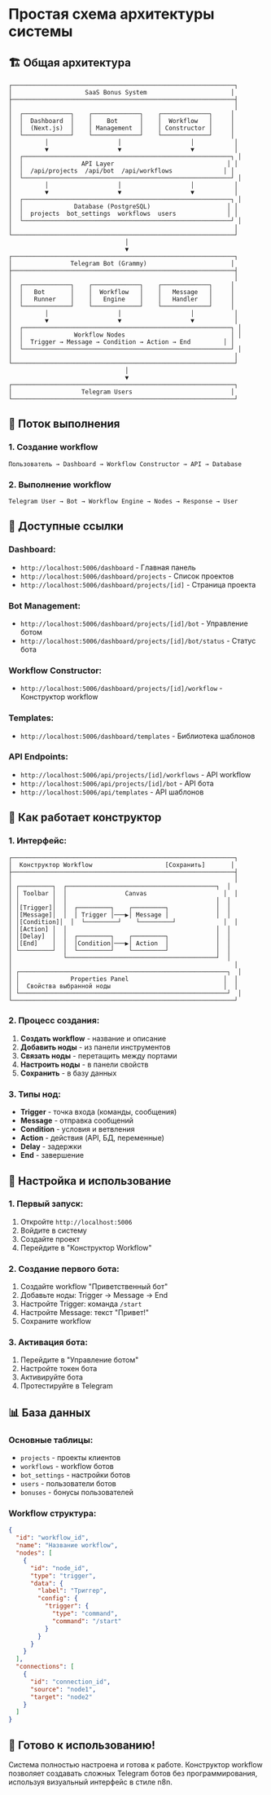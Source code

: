 # Простая схема архитектуры системы

## 🏗️ Общая архитектура

```
┌─────────────────────────────────────────────────────────────┐
│                    SaaS Bonus System                       │
├─────────────────────────────────────────────────────────────┤
│                                                             │
│  ┌─────────────┐    ┌─────────────┐    ┌─────────────┐     │
│  │  Dashboard  │    │    Bot      │    │  Workflow   │     │
│  │  (Next.js)  │    │ Management  │    │ Constructor │     │
│  └─────────────┘    └─────────────┘    └─────────────┘     │
│         │                   │                   │           │
│         ▼                   ▼                   ▼           │
│  ┌─────────────────────────────────────────────────────────┐ │
│  │                API Layer                               │ │
│  │  /api/projects  /api/bot  /api/workflows              │ │
│  └─────────────────────────────────────────────────────────┘ │
│         │                   │                   │           │
│         ▼                   ▼                   ▼           │
│  ┌─────────────────────────────────────────────────────────┐ │
│  │              Database (PostgreSQL)                     │ │
│  │  projects  bot_settings  workflows  users              │ │
│  └─────────────────────────────────────────────────────────┘ │
│                                                             │
└─────────────────────────────────────────────────────────────┘
                                │
                                ▼
┌─────────────────────────────────────────────────────────────┐
│                Telegram Bot (Grammy)                       │
├─────────────────────────────────────────────────────────────┤
│                                                             │
│  ┌─────────────┐    ┌─────────────┐    ┌─────────────┐     │
│  │   Bot       │    │  Workflow   │    │   Message   │     │
│  │   Runner    │    │   Engine    │    │   Handler   │     │
│  └─────────────┘    └─────────────┘    └─────────────┘     │
│         │                   │                   │           │
│         ▼                   ▼                   ▼           │
│  ┌─────────────────────────────────────────────────────────┐ │
│  │              Workflow Nodes                             │ │
│  │  Trigger → Message → Condition → Action → End         │ │
│  └─────────────────────────────────────────────────────────┘ │
│                                                             │
└─────────────────────────────────────────────────────────────┘
                                │
                                ▼
┌─────────────────────────────────────────────────────────────┐
│                   Telegram Users                           │
└─────────────────────────────────────────────────────────────┘
```

## 🔄 Поток выполнения

### 1. Создание workflow
```
Пользователь → Dashboard → Workflow Constructor → API → Database
```

### 2. Выполнение workflow
```
Telegram User → Bot → Workflow Engine → Nodes → Response → User
```

## 📍 Доступные ссылки

### Dashboard:
- `http://localhost:5006/dashboard` - Главная панель
- `http://localhost:5006/dashboard/projects` - Список проектов
- `http://localhost:5006/dashboard/projects/[id]` - Страница проекта

### Bot Management:
- `http://localhost:5006/dashboard/projects/[id]/bot` - Управление ботом
- `http://localhost:5006/dashboard/projects/[id]/bot/status` - Статус бота

### Workflow Constructor:
- `http://localhost:5006/dashboard/projects/[id]/workflow` - Конструктор workflow

### Templates:
- `http://localhost:5006/dashboard/templates` - Библиотека шаблонов

### API Endpoints:
- `http://localhost:5006/api/projects/[id]/workflows` - API workflow
- `http://localhost:5006/api/projects/[id]/bot` - API бота
- `http://localhost:5006/api/templates` - API шаблонов

## 🎯 Как работает конструктор

### 1. Интерфейс:
```
┌─────────────────────────────────────────────────────────────┐
│  Конструктор Workflow                    [Сохранить]       │
├─────────────────────────────────────────────────────────────┤
│                                                             │
│ ┌─────────┐  ┌─────────────────────────────────────────┐  │
│ │ Toolbar │  │                Canvas                     │  │
│ │         │  │                                         │  │
│ │[Trigger]│  │  ┌─────────┐    ┌─────────┐             │  │
│ │[Message]│  │  │ Trigger │───▶│ Message │             │  │
│ │[Condition]│  │  └─────────┘    └─────────┘             │  │
│ │[Action] │  │                                         │  │
│ │[Delay]  │  │  ┌─────────┐    ┌─────────┐             │  │
│ │[End]    │  │  │Condition│───▶│ Action  │             │  │
│ └─────────┘  │  └─────────┘    └─────────┘             │  │
│              └─────────────────────────────────────────┘  │
│                                                             │
│ ┌─────────────────────────────────────────────────────────┐  │
│ │              Properties Panel                          │  │
│ │  Свойства выбранной ноды                               │  │
│ └─────────────────────────────────────────────────────────┘  │
└─────────────────────────────────────────────────────────────┘
```

### 2. Процесс создания:
1. **Создать workflow** - название и описание
2. **Добавить ноды** - из панели инструментов
3. **Связать ноды** - перетащить между портами
4. **Настроить ноды** - в панели свойств
5. **Сохранить** - в базу данных

### 3. Типы нод:
- **Trigger** - точка входа (команды, сообщения)
- **Message** - отправка сообщений
- **Condition** - условия и ветвления
- **Action** - действия (API, БД, переменные)
- **Delay** - задержки
- **End** - завершение

## 🔧 Настройка и использование

### 1. Первый запуск:
1. Откройте `http://localhost:5006`
2. Войдите в систему
3. Создайте проект
4. Перейдите в "Конструктор Workflow"

### 2. Создание первого бота:
1. Создайте workflow "Приветственный бот"
2. Добавьте ноды: Trigger → Message → End
3. Настройте Trigger: команда `/start`
4. Настройте Message: текст "Привет!"
5. Сохраните workflow

### 3. Активация бота:
1. Перейдите в "Управление ботом"
2. Настройте токен бота
3. Активируйте бота
4. Протестируйте в Telegram

## 📊 База данных

### Основные таблицы:
- `projects` - проекты клиентов
- `workflows` - workflow ботов
- `bot_settings` - настройки ботов
- `users` - пользователи ботов
- `bonuses` - бонусы пользователей

### Workflow структура:
```json
{
  "id": "workflow_id",
  "name": "Название workflow",
  "nodes": [
    {
      "id": "node_id",
      "type": "trigger",
      "data": {
        "label": "Триггер",
        "config": {
          "trigger": {
            "type": "command",
            "command": "/start"
          }
        }
      }
    }
  ],
  "connections": [
    {
      "id": "connection_id",
      "source": "node1",
      "target": "node2"
    }
  ]
}
```

## 🚀 Готово к использованию!

Система полностью настроена и готова к работе. Конструктор workflow позволяет создавать сложных Telegram ботов без программирования, используя визуальный интерфейс в стиле n8n.
